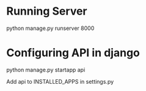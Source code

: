 # Running Server
python manage.py runserver 8000

# Configuring API in django

python manage.py startapp api

Add api to INSTALLED_APPS in settings.py
